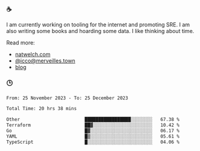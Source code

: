 ### ☕

I am currently working on tooling for the internet and promoting SRE. I am also writing some books and hoarding some data. I like thinking about time. 

Read more:

 - [natwelch.com](https://natwelch.com)
 - [@icco@merveilles.town](https://merveilles.town/@icco)
 - [blog](https://writing.natwelch.com)

### 🕒

<!--START_SECTION:waka-->

```txt
From: 25 November 2023 - To: 25 December 2023

Total Time: 20 hrs 38 mins

Other                        █████████████████░░░░░░░░   67.38 %
Terraform                    ██▓░░░░░░░░░░░░░░░░░░░░░░   10.42 %
Go                           █▓░░░░░░░░░░░░░░░░░░░░░░░   06.17 %
YAML                         █▒░░░░░░░░░░░░░░░░░░░░░░░   05.61 %
TypeScript                   █░░░░░░░░░░░░░░░░░░░░░░░░   04.06 %
```

<!--END_SECTION:waka-->
